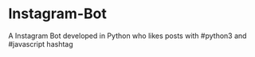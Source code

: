 # Instagram-Bot
A Instagram Bot developed in Python who likes posts with #python3 and #javascript hashtag